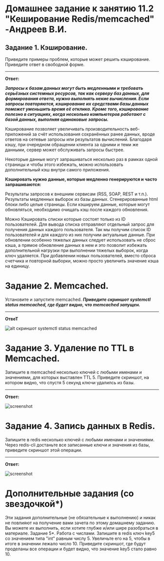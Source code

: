 # Домашнее задание к занятию 11.2 "Кеширование Redis/memcached" -Андреев В.И.


## Задание 1. Кэширование.
Приведите примеры проблем, которые может решить кэширование.
Приведите ответ в свободной форме.
___
**Ответ:**

***Запросы к базам данных могут быть медленными и требовать серьёзных системных ресурсов, так как серверу баз данных, для формирования ответа, нужно выполнять некие вычисления. Если запросы повторяются, кэширование их средствами базы данных поможет уменьшить время её отклика. Кроме того, кэширование полезно в ситуациях, когда несколько компьютеров работают с базой данных, выполняя одинаковые запросы.***

Кэширование позволяет увеличивать производительность веб-приложений за счёт использования сохранённых ранее данных, вроде ответов на сетевые запросы или результатов вычислений. Благодаря кэшу, при очередном обращении клиента за одними и теми же данными, сервер может обслуживать запросы быстрее.

Некоторые данные могут запрашиваться несколько раз в рамках одной страницы и чтобы этого избежать, можно использовать дополнительный кэш внутри самого приложения.

**Кэшировать нужно данные, которые медленно генерируются и часто запрашиваются:**

Результаты запросов к внешним сервисам (RSS, SOAP, REST и т.п.).
Результаты медленных выборок из базы данных.
Сгенерированные html блоки либо целые страницы.
Если кэшируем данные, которые могут обновляться, необходимо очищать кэш после каждого обновления.
 
Можно Кэшировать списки которые состоят только из ID пользователей.
Для вывода списка отправляют отдельный запрос для получения данных каждого пользователя.
Так мы получим список ID пользователей и для каждого из них получим актуальные данные.
При обновлении особенно тяжелых данных следует использовать не сброс кэша, а прямое обновление данных в нем и это позволит избежать дополнительной нагрузки при выполнении тяжелых выборок, когда ключ удаляется. 
При добавлении новых пользователей, вместо сброса счетчика и повторной выборки, можно просто увеличить значение кэша на единицу.

# Задание 2. Memcached.

Установите и запустите memcached.
***Приведите скриншот systemctl status memcached, где будет видно, что memcached запущен.***
___
**ОтвеТ**

![alt скриншот systemctl status memcached ](http://https://photos.app.goo.gl/mKuHjiG2xMAcBymP8)

# Задание 3. Удаление по TTL в Memcached.

Запишите в memcached несколько ключей с любыми именами и значениями, для которых выставлен TTL 5.
Приведите скриншот, на котором видно, что спустя 5 секунд ключи удалилсь из базы.
___

**Ответ:**

![screenshot](https://photos.google.com/photo/AF1QipNDz5OyHlU8I3fN9fP06AyQxA5SEFRLKH1bNeRS)


# Задание 4. Запись данных в Redis.

Запишите в redis несколько ключей с любыми именами и значениями.
Через redis-cli достаньте все записанные ключи и значения из базы, приведите скриншот этой операции.
___

**Ответ:**

![screenshot](https://photos.app.goo.gl/ZmCHuy3HnUFiGaen8)


# Дополнительные задания (со звездочкой*)

Эти задания дополнительные (не обязательные к выполнению) и никак не повлияют на получение вами зачета по этому домашнему заданию. Вы можете их выполнить, если хотите глубже и/или шире разобраться в материале.
Задание 5*. Работа с числами.
Запишите в redis ключ key5 со значением типа "int" равным числу 5. Увеличьте его на 5, чтобы в итоге в значении лежало число 10.
Приведите скриншот, где будут проделаны все операции и будет видно, что значение key5 стало равно 10.

